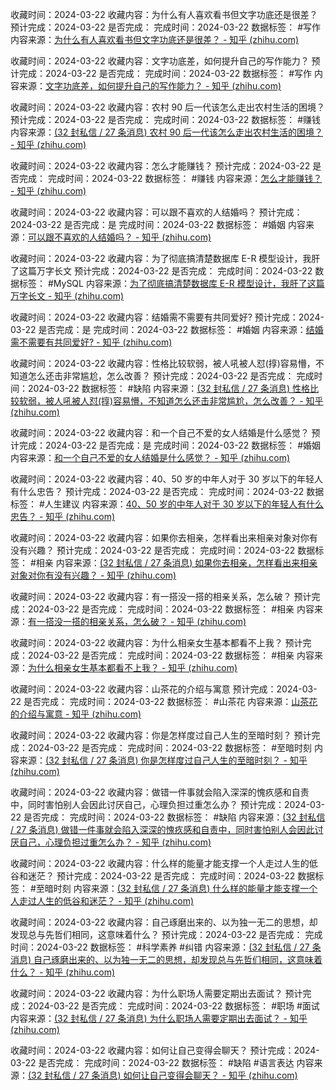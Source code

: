 
收藏时间：2024-03-22
收藏内容：为什么有人喜欢看书但文字功底还是很差？
预计完成：2024-03-22
是否完成：
完成时间：2024-03-22
数据标签： #写作
内容来源：[为什么有人喜欢看书但文字功底还是很差？ - 知乎 (zhihu.com)](https://www.zhihu.com/question/37432828/answer/72667979)


收藏时间：2024-03-22
收藏内容：文字功底差，如何提升自己的写作能力？
预计完成：2024-03-22
是否完成：
完成时间：2024-03-22
数据标签： #写作
内容来源：[文字功底差，如何提升自己的写作能力？ - 知乎 (zhihu.com)](https://www.zhihu.com/question/36472504/answer/67647225)


收藏时间：2024-03-22
收藏内容：农村 90 后一代该怎么走出农村生活的困境？
预计完成：2024-03-22
是否完成：
完成时间：2024-03-22
数据标签： #赚钱
内容来源：[(32 封私信 / 27 条消息) 农村 90 后一代该怎么走出农村生活的困境？ - 知乎 (zhihu.com)](https://www.zhihu.com/question/30222230/answer/47633804)


收藏时间：2024-03-22
收藏内容：怎么才能赚钱？
预计完成：2024-03-22
是否完成：
完成时间：2024-03-22
数据标签： #赚钱
内容来源：[怎么才能赚钱？ - 知乎 (zhihu.com)](https://zhuanlan.zhihu.com/p/683848104)

收藏时间：2024-03-22
收藏内容：可以跟不喜欢的人结婚吗？
预计完成：2024-03-22
是否完成：是
完成时间：2024-03-22
数据标签： #婚姻
内容来源：[可以跟不喜欢的人结婚吗？ - 知乎 (zhihu.com)](https://www.zhihu.com/question/61574215/answer/189877286)


收藏时间：2024-03-22
收藏内容：为了彻底搞清楚数据库 E-R 模型设计，我肝了这篇万字长文
预计完成：2024-03-22
是否完成：
完成时间：2024-03-22
数据标签： #MySQL
内容来源：[为了彻底搞清楚数据库 E-R 模型设计，我肝了这篇万字长文 - 知乎 (zhihu.com)](https://zhuanlan.zhihu.com/p/356216273)


收藏时间：2024-03-22
收藏内容：结婚需不需要有共同爱好?
预计完成：2024-03-22
是否完成：是
完成时间：2024-03-22
数据标签： #婚姻
内容来源：[结婚需不需要有共同爱好? - 知乎 (zhihu.com)](https://www.zhihu.com/question/425178994/answer/1519198914)


收藏时间：2024-03-22
收藏内容：性格比较软弱，被人吼被人怼(㨃)容易懵，不知道怎么还击非常尴尬，怎么改善？
预计完成：2024-03-22
是否完成：
完成时间：2024-03-22
数据标签： #缺陷
内容来源：[(32 封私信 / 27 条消息) 性格比较软弱，被人吼被人怼(㨃)容易懵，不知道怎么还击非常尴尬，怎么改善？ - 知乎 (zhihu.com)](https://www.zhihu.com/question/316098654/answer/2306382501)


收藏时间：2024-03-22
收藏内容：和一个自己不爱的女人结婚是什么感觉？
预计完成：2024-03-22
是否完成：是
完成时间：2024-03-22
数据标签： #婚姻
内容来源：[和一个自己不爱的女人结婚是什么感觉？ - 知乎 (zhihu.com)](https://www.zhihu.com/question/24532200/answer/2151438626)


收藏时间：2024-03-22
收藏内容：40、50 岁的中年人对于 30 岁以下的年轻人有什么忠告？
预计完成：2024-03-22
是否完成：
完成时间：2024-03-22
数据标签： #人生建议
内容来源：[40、50 岁的中年人对于 30 岁以下的年轻人有什么忠告？ - 知乎 (zhihu.com)](https://www.zhihu.com/question/23422821/answer/150133485)


收藏时间：2024-03-22
收藏内容：如果你去相亲，怎样看出来相亲对象对你有没有兴趣？
预计完成：2024-03-22
是否完成：
完成时间：2024-03-22
数据标签： #相亲
内容来源：[(32 封私信 / 27 条消息) 如果你去相亲，怎样看出来相亲对象对你有没有兴趣？ - 知乎 (zhihu.com)](https://www.zhihu.com/question/265325904/answer/297973519)


收藏时间：2024-03-22
收藏内容：有一搭没一搭的相亲关系，怎么破？
预计完成：2024-03-22
是否完成：
完成时间：2024-03-22
数据标签： #相亲
内容来源：[有一搭没一搭的相亲关系，怎么破？ - 知乎 (zhihu.com)](https://www.zhihu.com/question/489294019/answer/2143631679)


收藏时间：2024-03-22
收藏内容：为什么相亲女生基本都看不上我？
预计完成：2024-03-22
是否完成：
完成时间：2024-03-22
数据标签： #相亲
内容来源：[为什么相亲女生基本都看不上我？ - 知乎 (zhihu.com)](https://www.zhihu.com/question/451451825/answer/1874282184)


收藏时间：2024-03-22
收藏内容：山茶花的介绍与寓意
预计完成：2024-03-22
是否完成：
完成时间：2024-03-22
数据标签： #山茶花
内容来源：[山茶花的介绍与寓意 - 知乎 (zhihu.com)](https://zhuanlan.zhihu.com/p/609137522)


收藏时间：2024-03-22
收藏内容：你是怎样度过自己人生的至暗时刻？
预计完成：2024-03-22
是否完成：
完成时间：2024-03-22
数据标签： #至暗时刻
内容来源：[(32 封私信 / 27 条消息) 你是怎样度过自己人生的至暗时刻？ - 知乎 (zhihu.com)](https://www.zhihu.com/question/424578087/answer/2764672142)


收藏时间：2024-03-22
收藏内容：做错一件事就会陷入深深的愧疚感和自责中，同时害怕别人会因此讨厌自己，心理负担过重怎么办？
预计完成：2024-03-22
是否完成：
完成时间：2024-03-22
数据标签： #缺陷
内容来源：[(32 封私信 / 27 条消息) 做错一件事就会陷入深深的愧疚感和自责中，同时害怕别人会因此讨厌自己，心理负担过重怎么办？ - 知乎 (zhihu.com)](https://www.zhihu.com/question/341293154/answer/798922596)


收藏时间：2024-03-22
收藏内容：什么样的能量才能支撑一个人走过人生的低谷和迷茫？
预计完成：2024-03-22
是否完成：
完成时间：2024-03-22
数据标签： #至暗时刻
内容来源：[(32 封私信 / 27 条消息) 什么样的能量才能支撑一个人走过人生的低谷和迷茫？ - 知乎 (zhihu.com)](https://www.zhihu.com/question/29064178/answer/45232559)


收藏时间：2024-03-22
收藏内容：自己琢磨出来的、以为独一无二的思想，却发现总与先哲们相同，这意味着什么？
预计完成：2024-03-22
是否完成：
完成时间：2024-03-22
数据标签： #科学素养 #纠错
内容来源：[(32 封私信 / 27 条消息) 自己琢磨出来的、以为独一无二的思想，却发现总与先哲们相同，这意味着什么？ - 知乎 (zhihu.com)](https://www.zhihu.com/question/640558539/answer/3372410027)


收藏时间：2024-03-22
收藏内容：为什么职场人需要定期出去面试？
预计完成：2024-03-22
是否完成：
完成时间：2024-03-22
数据标签： #职场 #面试 
内容来源：[(32 封私信 / 27 条消息) 为什么职场人需要定期出去面试？ - 知乎 (zhihu.com)](https://www.zhihu.com/question/626700685/answer/3260870876)


收藏时间：2024-03-22
收藏内容：如何让自己变得会聊天？
预计完成：2024-03-22
是否完成：
完成时间：2024-03-22
数据标签： #缺陷 #语言表达
内容来源：[(32 封私信 / 27 条消息) 如何让自己变得会聊天？ - 知乎 (zhihu.com)](https://www.zhihu.com/question/305279095/answer/3260465241)
